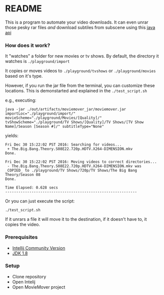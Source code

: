 # README #
This is a program to automate your video downloads. It can even unrar those pesky rar files *and* download subtiles from subscene using this [java api](https://github.com/jangelsb/subscene_api)


### How does it work? ###
It "watches" a folder for new movies or tv shows. By default, the directory it watches is `./playground/import`

It copies or moves videos to `./playground/tvshows` or `./playground/movies` based on it's type. 

However, if you run the jar file from the terminal, you can customize these locations. This is demonstarted and explained in the `./test_script.sh`

e.g., executing:
```
java -jar ./out/artifacts/moviemover_jar/moviemover.jar importLoc="./playground/import/" movieScheme="./playground/Movies/[Quality]/" tvShowScheme="./playground/TV Shows/[Quality]/TV Shows/[TV Show Name]/Season [Season #]/" subtitleType="None"
```
yields:
```
Fri Dec 30 15:22:02 PST 2016: Searching for videos...
 + The.Big.Bang.Theory.S08E22.720p.HDTV.X264-DIMENSION.mkv
Done.

Fri Dec 30 15:22:02 PST 2016: Moving videos to correct directories...
 - The.Big.Bang.Theory.S08E22.720p.HDTV.X264-DIMENSION.mkv was _COPIED_ to ./playground/TV Shows/720p/TV Shows/The Big Bang Theory/Season 08
Done.

Time Elapsed: 0.628 secs
------------------------------------------------------------
```

Or you can just execute the script:
```
./test_script.sh 
```

If it unrars a file it will move it to the destination, if it doesn't have to, it copies the video.


### Prerequisites ###
* [Intellij Community Version](https://www.jetbrains.com/idea/download/)
* [JDK 1.8](http://www.oracle.com/technetwork/java/javase/downloads/jdk8-downloads-2133151.html)


### Setup ###

* Clone repository
* Open Intelij
* Open MovieMover project
